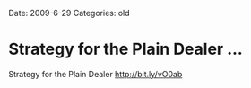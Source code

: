 Date: 2009-6-29
Categories: old

# Strategy for the Plain Dealer ...

Strategy for the Plain Dealer <a href="http://bit.ly/vO0ab" rel="nofollow">http://bit.ly/vO0ab</a>
